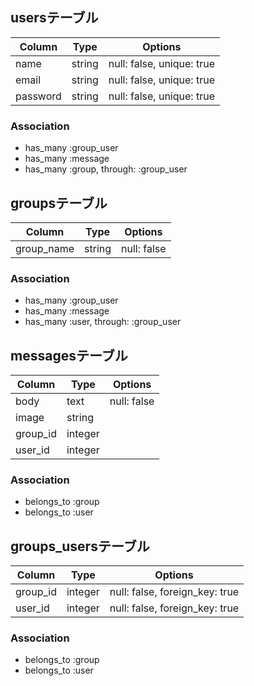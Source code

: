 ## usersテーブル

|Column|Type|Options|
|------|----|-------|
|name|string|null: false, unique: true|
|email|string|null: false, unique: true|
|password|string|null: false, unique: true|

### Association
- has_many :group_user
- has_many :message
- has_many :group, through: :group_user


## groupsテーブル

|Column|Type|Options|
|------|----|-------|
|group_name|string|null: false|

### Association
- has_many :group_user
- has_many :message
- has_many :user, through: :group_user


## messagesテーブル

|Column|Type|Options|
|------|----|-------|
|body|text|null: false|
|image|string||
|group_id|integer||
|user_id|integer||

### Association
- belongs_to :group
- belongs_to :user


## groups_usersテーブル

|Column|Type|Options|
|------|----|-------|
|group_id|integer|null: false, foreign_key: true|
|user_id|integer|null: false, foreign_key: true|

### Association
- belongs_to :group
- belongs_to :user
